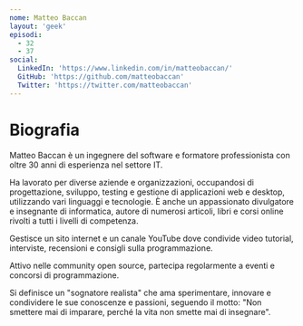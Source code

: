 ```yaml
---
nome: Matteo Baccan
layout: 'geek'
episodi:
  - 32
  - 37
social:
  LinkedIn: 'https://www.linkedin.com/in/matteobaccan/'
  GitHub: 'https://github.com/matteobaccan'
  Twitter: 'https://twitter.com/matteobaccan'
---
```

# Biografia

Matteo Baccan è un ingegnere del software e formatore professionista con oltre 30 anni di esperienza nel settore IT.

Ha lavorato per diverse aziende e organizzazioni, occupandosi di progettazione, sviluppo, testing e gestione di applicazioni web e desktop, utilizzando vari linguaggi e tecnologie. È anche un appassionato divulgatore e insegnante di informatica, autore di numerosi articoli, libri e corsi online rivolti a tutti i livelli di competenza.

Gestisce un sito internet e un canale YouTube dove condivide video tutorial, interviste, recensioni e consigli sulla programmazione.

Attivo nelle community open source, partecipa regolarmente a eventi e concorsi di programmazione.

Si definisce un "sognatore realista" che ama sperimentare, innovare e condividere le sue conoscenze e passioni, seguendo il motto: "Non smettere mai di imparare, perché la vita non smette mai di insegnare".
